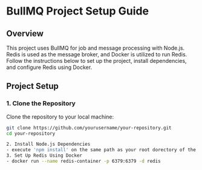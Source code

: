 # BullMQ Project Setup Guide

## Overview

This project uses BullMQ for job and message processing with Node.js. Redis is used as the message broker, and Docker is utilized to run Redis. Follow the instructions below to set up the project, install dependencies, and configure Redis using Docker.


## Project Setup


### 1. Clone the Repository

  Clone the repository to your local machine:

  ```bash
  git clone https://github.com/yourusername/your-repository.git
  cd your-repository

2. Install Node.js Dependencies
- execute 'npm install' on the same path as your root dorectory of the download project
3. Set Up Redis Using Docker
 - docker run --name redis-container -p 6379:6379 -d redis

